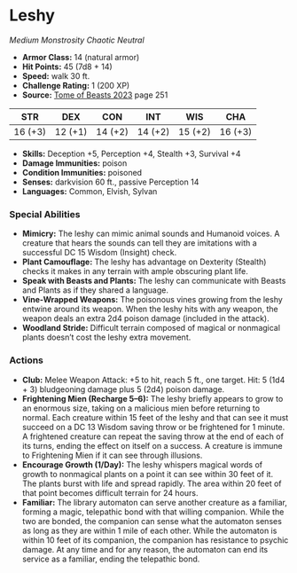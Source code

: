 # Leshy

*Medium* *Monstrosity* *Chaotic Neutral*

- **Armor Class:** 14 (natural armor)
- **Hit Points:** 45 (7d8 + 14)
- **Speed:** walk 30 ft.
- **Challenge Rating:** 1 (200 XP)
- **Source:** [Tome of Beasts 2023](https://koboldpress.com/kpstore/product/tome-of-beasts-1-2023-edition/) page 251

| STR | DEX | CON | INT | WIS | CHA |
| --- | --- | --- | --- | --- | --- |
| 16 (+3) | 12 (+1) | 14 (+2) | 14 (+2) | 15 (+2) | 16 (+3) |

- **Skills:** Deception +5, Perception +4, Stealth +3, Survival +4
- **Damage Immunities:** poison
- **Condition Immunities:** poisoned
- **Senses:** darkvision 60 ft., passive Perception 14
- **Languages:** Common, Elvish, Sylvan
### Special Abilities
- **Mimicry:** The leshy can mimic animal sounds and Humanoid voices. A creature that hears the sounds can tell they are imitations with a successful DC 15 Wisdom (Insight) check.
- **Plant Camouflage:** The leshy has advantage on Dexterity (Stealth) checks it makes in any terrain with ample obscuring plant life.
- **Speak with Beasts and Plants:** The leshy can communicate with Beasts and Plants as if they shared a language.
- **Vine-Wrapped Weapons:** The poisonous vines growing from the leshy entwine around its weapon. When the leshy hits with any weapon, the weapon deals an extra 2d4 poison damage (included in the attack).
- **Woodland Stride:** Difficult terrain composed of magical or nonmagical plants doesn’t cost the leshy extra movement.
### Actions
- **Club:** Melee Weapon Attack: +5 to hit, reach 5 ft., one target. Hit: 5 (1d4 + 3) bludgeoning damage plus 5 (2d4) poison damage.
- **Frightening Mien (Recharge 5–6):** The leshy briefly appears to grow to an enormous size, taking on a malicious mien before returning to normal. Each creature within 15 feet of the leshy and that can see it must succeed on a DC 13 Wisdom saving throw or be frightened for 1 minute. A frightened creature can repeat the saving throw at the end of each of its turns, ending the effect on itself on a success. A creature is immune to Frightening Mien if it can see through illusions.
- **Encourage Growth (1/Day):** The leshy whispers magical words of growth to nonmagical plants on a point it can see within 30 feet of it. The plants burst with life and spread rapidly. The area within 20 feet of that point becomes difficult terrain for 24 hours.
- **Familiar:** The library automaton can serve another creature as a familiar, forming a magic, telepathic bond with that willing companion. While the two are bonded, the companion can sense what the automaton senses as long as they are within 1 mile of each other. While the automaton is within 10 feet of its companion, the companion has resistance to psychic damage. At any time and for any reason, the automaton can end its service as a familiar, ending the telepathic bond.
